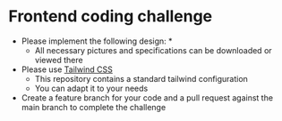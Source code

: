 # Frontend coding challenge

* Please implement the following design:
	* 
	* All necessary pictures and specifications can be downloaded or viewed there 
* Please use [Tailwind CSS](https://tailwindcss.com/)
   * This repository contains a standard tailwind configuration
   * You can adapt it to your needs
* Create a feature branch for your code and a pull request against the main branch to complete the challenge